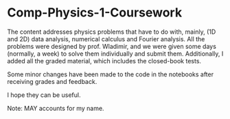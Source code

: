 # Comp-Physics-1-Coursework

The content addresses physics problems that have to do with, mainly, (1D and 2D) data analysis, numerical calculus and Fourier analysis. All the problems were designed by prof. Wladimir, and we were given some days (normally, a week) to solve them individually and submit them. Additionally, I added all the graded material, which includes the closed-book tests.

Some minor changes have been made to the code in the notebooks after receiving grades and feedback.

I hope they can be useful.

Note: MAY accounts for my name. 
